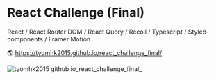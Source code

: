 # React Challenge (Final)

React / React Router DOM / React Query / Recoil / Typescript / Styled-components / Framer Motion

🌎 <a href="https://tyomhk2015.github.io/react_challenge_final/">https://tyomhk2015.github.io/react_challenge_final/</a>

![tyomhk2015 github io_react_challenge_final_](https://user-images.githubusercontent.com/35278730/174752981-42d6e521-9466-475f-a2cc-2b7522415d88.png)
